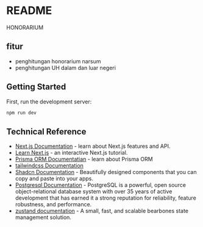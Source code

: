 # README

HONORARIUM

## fitur

- penghitungan honorarium narsum
- penghitungan UH dalam dan luar negeri

## Getting Started

First, run the development server:

```bash
npm run dev
```

## Technical Reference

- [Next.js Documentation](https://nextjs.org/docs) - learn about Next.js features and API.
- [Learn Next.js](https://nextjs.org/learn) - an interactive Next.js tutorial.
- [Prisma ORM Documentatian](https://www.prisma.io/docs/orm/overview/introduction) - learn about Prisma ORM
- [tailwindcss Documentation](https://tailwindcss.com/docs/installation)
- [Shadcn Documentation](https://ui.shadcn.com/docs) - Beautifully designed components that you can copy and paste into your apps.
- [Postgresql Documentation](https://www.postgresql.org/docs/current/index.html) - PostgreSQL is a powerful, open source object-relational database system with over 35 years of active development that has earned it a strong reputation for reliability, feature robustness, and performance.
- [zustand documentation](https://zustand.docs.pmnd.rs/getting-started/introduction) - A small, fast, and scalable bearbones state management solution.
